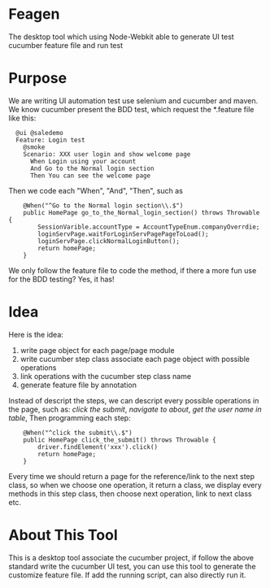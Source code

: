 # Feagen
The desktop tool which using Node-Webkit able to generate UI test cucumber feature file and run test

# Purpose
We are writing UI automation test use selenium and cucumber and maven. We know cucumber present the BDD test, which request the *.feature file like this:
```
  @ui @saledemo
  Feature: Login test
    @smoke
    Scenario: XXX user login and show welcome page
      When Login using your account
      And Go to the Normal login section
      Then You can see the welcome page
```
Then we code each "When", "And", "Then", such as
```
    @When("^Go to the Normal login section\\.$")
  	public HomePage go_to_the_Normal_login_section() throws Throwable {	    
  		SessionVarible.accountType = AccountTypeEnum.companyOverrdie;
  		loginServPage.waitForLoginServPagePageToLoad();
  		loginServPage.clickNormalLoginButton();		
  		return homePage;
  	}
```

We only follow the feature file to code the method, if there a more fun use for the BDD testing? Yes, it has!

# Idea
Here is the idea:
1. write page object for each page/page module
2. write cucumber step class associate each page object with possible operations
3. link operations with the cucumber step class name
4. generate feature file by annotation

Instead of descript the steps, we can descript every possible operations in the page, such as:
*click the submit*, *navigate to about*, *get the user name in table*,
Then programming each step:
```
    @When("^click the submit\\.$")
  	public HomePage click_the_submit() throws Throwable {	    
  		driver.findElement('xxx').click()	
  		return homePage;
  	}
```
Every time we should return a page for the reference/link to the next step class, so when we choose one operation, it return a class, we display every methods in this step class, then choose next operation, link to next class etc.

# About This Tool
This is a desktop tool associate the cucumber project, if follow the above standard write the cucumber UI test, you can use this tool to generate the customize feature file. If add the running script, can also directly run it.
